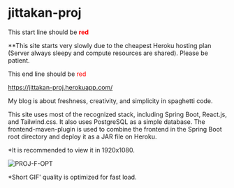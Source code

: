 # jittakan-proj

This start line should be <span style="color:red;">**red**</span>

**This site starts very slowly due to the cheapest Heroku hosting plan (Server always sleepy and compute resources are shared). Please be patient.

This end line should be <span style="color:red;">red</span>

https://jittakan-proj.herokuapp.com/

My blog is about freshness, creativity, and simplicity in spaghetti code.

This site uses most of the recognized stack, including Spring Boot, React.js, and Tailwind.css. It also uses PostgreSQL as a simple database. The frontend-maven-plugin is used to combine the frontend in the Spring Boot root directory and deploy it as a JAR file on Heroku.

*It is recommended to view it in 1920x1080.

![PROJ-F-OPT](proj-client/public/proj-images/PROJ-F-OPT.gif)

*Short GIF' quality is optimized for fast load.

